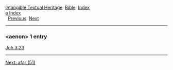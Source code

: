 [Intangible Textual Heritage](../../index)  [Bible](../index) 
[Index](index)   
[a Index](_a_)  
  [Previous](c00263)  [Next](c00265) 

------------------------------------------------------------------------

### &lt;aenon&gt; 1 entry

[Joh 3:23](../kjv/joh003.htm#023)  

------------------------------------------------------------------------

[Next: afar (51)](c00265)
